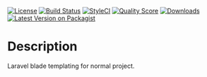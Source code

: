 [![License](http://img.shields.io/:license-mit-blue.svg?style=flat-square)](http://badges.mit-license.org)
[![Build Status](https://travis-ci.org/Codexshaper/php-blade-view.svg?branch=master)](https://travis-ci.org/Codexshaper/php-blade-viewe)
[![StyleCI](https://github.styleci.io/repos/266747790/shield?branch=master)](https://github.styleci.io/repos/266747790)
[![Quality Score](https://img.shields.io/scrutinizer/g/Codexshaper/php-blade-view.svg?style=flat-square)](https://scrutinizer-ci.com/g/Codexshaper/php-blade-view)
[![Downloads](https://poser.pugx.org/Codexshaper/php-blade-view/d/total.svg)](https://packagist.org/packages/Codexshaper/php-blade-view)
[![Latest Version on Packagist](https://img.shields.io/packagist/v/Codexshaper/php-blade-view.svg?style=flat-square)](https://packagist.org/packages/Codexshaper/php-blade-view)

# Description
Laravel blade templating for normal project.
